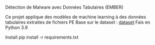 Détection de Malware avec Données Tabulaires (EMBER)

Ce projet applique des modèles de machine learning à des données tabulaires extraites de fichiers PE 
Base sur le dataset : [dataset](https://www.kaggle.com/datasets/edirgarcia/tabular-ember/code)
Fais en Python 3.9

Install
pip install -r requirements.txt

